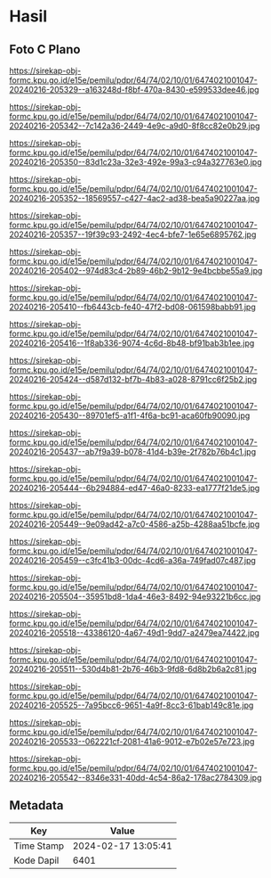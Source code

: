 # Hasil

## Foto C Plano

https://sirekap-obj-formc.kpu.go.id/e15e/pemilu/pdpr/64/74/02/10/01/6474021001047-20240216-205329--a163248d-f8bf-470a-8430-e599533dee46.jpg

https://sirekap-obj-formc.kpu.go.id/e15e/pemilu/pdpr/64/74/02/10/01/6474021001047-20240216-205342--7c142a36-2449-4e9c-a9d0-8f8cc82e0b29.jpg

https://sirekap-obj-formc.kpu.go.id/e15e/pemilu/pdpr/64/74/02/10/01/6474021001047-20240216-205350--83d1c23a-32e3-492e-99a3-c94a327763e0.jpg

https://sirekap-obj-formc.kpu.go.id/e15e/pemilu/pdpr/64/74/02/10/01/6474021001047-20240216-205352--18569557-c427-4ac2-ad38-bea5a90227aa.jpg

https://sirekap-obj-formc.kpu.go.id/e15e/pemilu/pdpr/64/74/02/10/01/6474021001047-20240216-205357--19f39c93-2492-4ec4-bfe7-1e65e6895762.jpg

https://sirekap-obj-formc.kpu.go.id/e15e/pemilu/pdpr/64/74/02/10/01/6474021001047-20240216-205402--974d83c4-2b89-46b2-9b12-9e4bcbbe55a9.jpg

https://sirekap-obj-formc.kpu.go.id/e15e/pemilu/pdpr/64/74/02/10/01/6474021001047-20240216-205410--fb6443cb-fe40-47f2-bd08-061598babb91.jpg

https://sirekap-obj-formc.kpu.go.id/e15e/pemilu/pdpr/64/74/02/10/01/6474021001047-20240216-205416--1f8ab336-9074-4c6d-8b48-bf91bab3b1ee.jpg

https://sirekap-obj-formc.kpu.go.id/e15e/pemilu/pdpr/64/74/02/10/01/6474021001047-20240216-205424--d587d132-bf7b-4b83-a028-8791cc6f25b2.jpg

https://sirekap-obj-formc.kpu.go.id/e15e/pemilu/pdpr/64/74/02/10/01/6474021001047-20240216-205430--89701ef5-a1f1-4f6a-bc91-aca60fb90090.jpg

https://sirekap-obj-formc.kpu.go.id/e15e/pemilu/pdpr/64/74/02/10/01/6474021001047-20240216-205437--ab7f9a39-b078-41d4-b39e-2f782b76b4c1.jpg

https://sirekap-obj-formc.kpu.go.id/e15e/pemilu/pdpr/64/74/02/10/01/6474021001047-20240216-205444--6b294884-ed47-46a0-8233-ea1777f21de5.jpg

https://sirekap-obj-formc.kpu.go.id/e15e/pemilu/pdpr/64/74/02/10/01/6474021001047-20240216-205449--9e09ad42-a7c0-4586-a25b-4288aa51bcfe.jpg

https://sirekap-obj-formc.kpu.go.id/e15e/pemilu/pdpr/64/74/02/10/01/6474021001047-20240216-205459--c3fc41b3-00dc-4cd6-a36a-749fad07c487.jpg

https://sirekap-obj-formc.kpu.go.id/e15e/pemilu/pdpr/64/74/02/10/01/6474021001047-20240216-205504--35951bd8-1da4-46e3-8492-94e93221b6cc.jpg

https://sirekap-obj-formc.kpu.go.id/e15e/pemilu/pdpr/64/74/02/10/01/6474021001047-20240216-205518--43386120-4a67-49d1-9dd7-a2479ea74422.jpg

https://sirekap-obj-formc.kpu.go.id/e15e/pemilu/pdpr/64/74/02/10/01/6474021001047-20240216-205511--530d4b81-2b76-46b3-9fd8-6d8b2b6a2c81.jpg

https://sirekap-obj-formc.kpu.go.id/e15e/pemilu/pdpr/64/74/02/10/01/6474021001047-20240216-205525--7a95bcc6-9651-4a9f-8cc3-61bab149c81e.jpg

https://sirekap-obj-formc.kpu.go.id/e15e/pemilu/pdpr/64/74/02/10/01/6474021001047-20240216-205533--062221cf-2081-41a6-9012-e7b02e57e723.jpg

https://sirekap-obj-formc.kpu.go.id/e15e/pemilu/pdpr/64/74/02/10/01/6474021001047-20240216-205542--8346e331-40dd-4c54-86a2-178ac2784309.jpg


## Metadata

| Key        | Value               |
| ---------- | ------------------- |
| Time Stamp | 2024-02-17 13:05:41 |
| Kode Dapil | 6401                |



